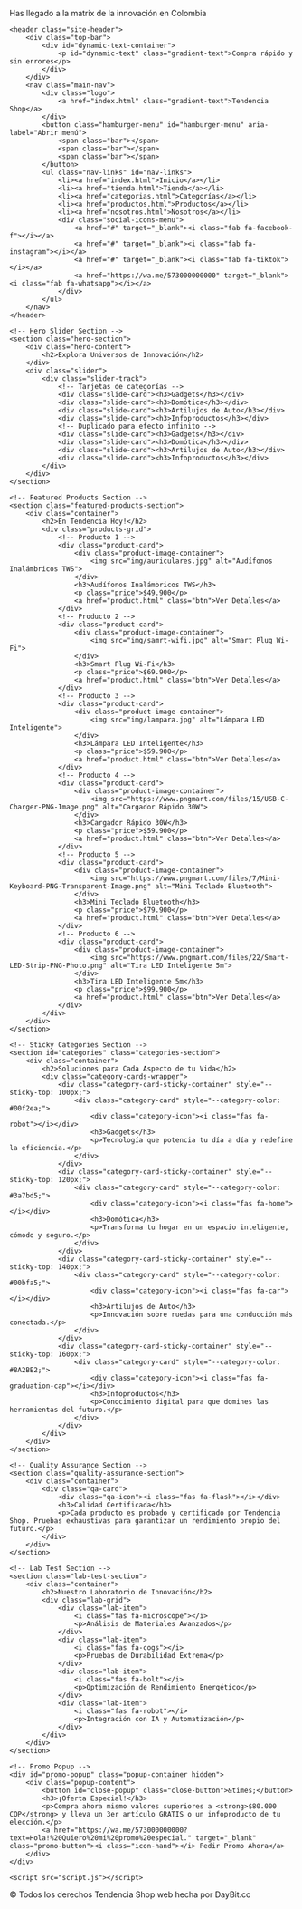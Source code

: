<!DOCTYPE html>
<html lang="es">
<head>
    <meta charset="UTF-8">
    <meta name="viewport" content="width=device-width, initial-scale=1.0">
    <title>Tendencia Shop - Inicio</title>
    <link rel="stylesheet" href="style.css">
    <link rel="stylesheet" href="https://cdnjs.cloudflare.com/ajax/libs/font-awesome/6.5.1/css/all.min.css">
</head>
<body>
    <div id="intro-screen">
        <div class="intro-content">
            <p>Has llegado a la matrix de la innovación en Colombia</p>
        </div>
    </div>

    <header class="site-header">
        <div class="top-bar">
            <div id="dynamic-text-container">
                <p id="dynamic-text" class="gradient-text">Compra rápido y sin errores</p>
            </div>
        </div>
        <nav class="main-nav">
            <div class="logo">
                <a href="index.html" class="gradient-text">Tendencia Shop</a>
            </div>
            <button class="hamburger-menu" id="hamburger-menu" aria-label="Abrir menú">
                <span class="bar"></span>
                <span class="bar"></span>
                <span class="bar"></span>
            </button>
            <ul class="nav-links" id="nav-links">
                <li><a href="index.html">Inicio</a></li>
                <li><a href="tienda.html">Tienda</a></li>
                <li><a href="categorias.html">Categorías</a></li>
                <li><a href="productos.html">Productos</a></li>
                <li><a href="nosotros.html">Nosotros</a></li>
                <div class="social-icons-menu">
                    <a href="#" target="_blank"><i class="fab fa-facebook-f"></i></a>
                    <a href="#" target="_blank"><i class="fab fa-instagram"></i></a>
                    <a href="#" target="_blank"><i class="fab fa-tiktok"></i></a>
                    <a href="https://wa.me/573000000000" target="_blank"><i class="fab fa-whatsapp"></i></a>
                </div>
            </ul>
        </nav>
    </header>

    <!-- Hero Slider Section -->
    <section class="hero-section">
        <div class="hero-content">
            <h2>Explora Universos de Innovación</h2>
        </div>
        <div class="slider">
            <div class="slider-track">
                <!-- Tarjetas de categorías -->
                <div class="slide-card"><h3>Gadgets</h3></div>
                <div class="slide-card"><h3>Domótica</h3></div>
                <div class="slide-card"><h3>Artilujos de Auto</h3></div>
                <div class="slide-card"><h3>Infoproductos</h3></div>
                <!-- Duplicado para efecto infinito -->
                <div class="slide-card"><h3>Gadgets</h3></div>
                <div class="slide-card"><h3>Domótica</h3></div>
                <div class="slide-card"><h3>Artilujos de Auto</h3></div>
                <div class="slide-card"><h3>Infoproductos</h3></div>
            </div>
        </div>
    </section>

    <!-- Featured Products Section -->
    <section class="featured-products-section">
        <div class="container">
            <h2>En Tendencia Hoy!</h2>
            <div class="products-grid">
                <!-- Producto 1 -->
                <div class="product-card">
                    <div class="product-image-container">
                        <img src="img/auriculares.jpg" alt="Audífonos Inalámbricos TWS">
                    </div>
                    <h3>Audífonos Inalámbricos TWS</h3>
                    <p class="price">$49.900</p>
                    <a href="product.html" class="btn">Ver Detalles</a>
                </div>
                <!-- Producto 2 -->
                <div class="product-card">
                    <div class="product-image-container">
                        <img src="img/samrt-wifi.jpg" alt="Smart Plug Wi-Fi">
                    </div>
                    <h3>Smart Plug Wi-Fi</h3>
                    <p class="price">$69.900</p>
                    <a href="product.html" class="btn">Ver Detalles</a>
                </div>
                <!-- Producto 3 -->
                <div class="product-card">
                    <div class="product-image-container">
                        <img src="img/lampara.jpg" alt="Lámpara LED Inteligente">
                    </div>
                    <h3>Lámpara LED Inteligente</h3>
                    <p class="price">$59.900</p>
                    <a href="product.html" class="btn">Ver Detalles</a>
                </div>
                <!-- Producto 4 -->
                <div class="product-card">
                    <div class="product-image-container">
                        <img src="https://www.pngmart.com/files/15/USB-C-Charger-PNG-Image.png" alt="Cargador Rápido 30W">
                    </div>
                    <h3>Cargador Rápido 30W</h3>
                    <p class="price">$59.900</p>
                    <a href="product.html" class="btn">Ver Detalles</a>
                </div>
                <!-- Producto 5 -->
                <div class="product-card">
                    <div class="product-image-container">
                        <img src="https://www.pngmart.com/files/7/Mini-Keyboard-PNG-Transparent-Image.png" alt="Mini Teclado Bluetooth">
                    </div>
                    <h3>Mini Teclado Bluetooth</h3>
                    <p class="price">$79.900</p>
                    <a href="product.html" class="btn">Ver Detalles</a>
                </div>
                <!-- Producto 6 -->
                <div class="product-card">
                    <div class="product-image-container">
                        <img src="https://www.pngmart.com/files/22/Smart-LED-Strip-PNG-Photo.png" alt="Tira LED Inteligente 5m">
                    </div>
                    <h3>Tira LED Inteligente 5m</h3>
                    <p class="price">$99.900</p>
                    <a href="product.html" class="btn">Ver Detalles</a>
                </div>
            </div>
        </div>
    </section>

    <!-- Sticky Categories Section -->
    <section id="categories" class="categories-section">
        <div class="container">
            <h2>Soluciones para Cada Aspecto de tu Vida</h2>
            <div class="category-cards-wrapper">
                <div class="category-card-sticky-container" style="--sticky-top: 100px;">
                    <div class="category-card" style="--category-color: #00f2ea;">
                        <div class="category-icon"><i class="fas fa-robot"></i></div>
                        <h3>Gadgets</h3>
                        <p>Tecnología que potencia tu día a día y redefine la eficiencia.</p>
                    </div>
                </div>
                <div class="category-card-sticky-container" style="--sticky-top: 120px;">
                    <div class="category-card" style="--category-color: #3a7bd5;">
                        <div class="category-icon"><i class="fas fa-home"></i></div>
                        <h3>Domótica</h3>
                        <p>Transforma tu hogar en un espacio inteligente, cómodo y seguro.</p>
                    </div>
                </div>
                <div class="category-card-sticky-container" style="--sticky-top: 140px;">
                    <div class="category-card" style="--category-color: #00bfa5;">
                        <div class="category-icon"><i class="fas fa-car"></i></div>
                        <h3>Artilujos de Auto</h3>
                        <p>Innovación sobre ruedas para una conducción más conectada.</p>
                    </div>
                </div>
                <div class="category-card-sticky-container" style="--sticky-top: 160px;">
                    <div class="category-card" style="--category-color: #8A2BE2;">
                        <div class="category-icon"><i class="fas fa-graduation-cap"></i></div>
                        <h3>Infoproductos</h3>
                        <p>Conocimiento digital para que domines las herramientas del futuro.</p>
                    </div>
                </div>
            </div>
        </div>
    </section>

    <!-- Quality Assurance Section -->
    <section class="quality-assurance-section">
        <div class="container">
            <div class="qa-card">
                <div class="qa-icon"><i class="fas fa-flask"></i></div>
                <h3>Calidad Certificada</h3>
                <p>Cada producto es probado y certificado por Tendencia Shop. Pruebas exhaustivas para garantizar un rendimiento propio del futuro.</p>
            </div>
        </div>
    </section>

    <!-- Lab Test Section -->
    <section class="lab-test-section">
        <div class="container">
            <h2>Nuestro Laboratorio de Innovación</h2>
            <div class="lab-grid">
                <div class="lab-item">
                    <i class="fas fa-microscope"></i>
                    <p>Análisis de Materiales Avanzados</p>
                </div>
                <div class="lab-item">
                    <i class="fas fa-cogs"></i>
                    <p>Pruebas de Durabilidad Extrema</p>
                </div>
                <div class="lab-item">
                    <i class="fas fa-bolt"></i>
                    <p>Optimización de Rendimiento Energético</p>
                </div>
                <div class="lab-item">
                    <i class="fas fa-robot"></i>
                    <p>Integración con IA y Automatización</p>
                </div>
            </div>
        </div>
    </section>

    <!-- Promo Popup -->
    <div id="promo-popup" class="popup-container hidden">
        <div class="popup-content">
            <button id="close-popup" class="close-button">&times;</button>
            <h3>¡Oferta Especial!</h3>
            <p>Compra ahora mismo valores superiores a <strong>$80.000 COP</strong> y lleva un 3er artículo GRATIS o un infoproducto de tu elección.</p>
            <a href="https://wa.me/573000000000?text=Hola!%20Quiero%20mi%20promo%20especial." target="_blank" class="promo-button"><i class="icon-hand"></i> Pedir Promo Ahora</a>
        </div>
    </div>

    <script src="script.js"></script>
</body>
</html>
<footer>
    <p>&copy; Todos los derechos Tendencia Shop web hecha por DayBit.co</p>
</footer>
